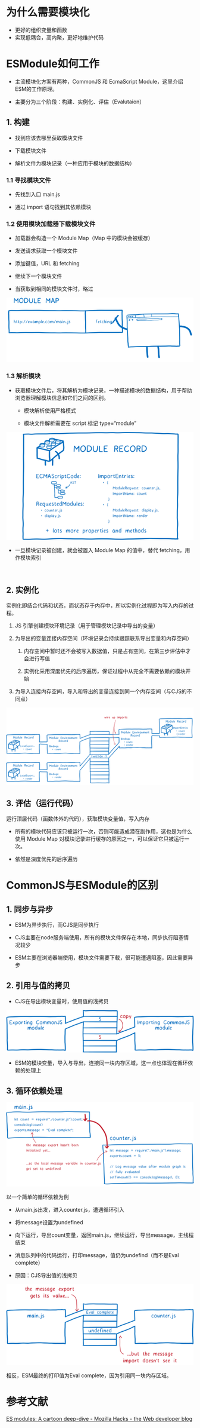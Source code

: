 # 为什么需要模块化

- 更好的组织变量和函数
- 实现低耦合，高内聚，更好地维护代码

# ESModule如何工作

- 主流模块化方案有两种，CommonJS 和 EcmaScript Module，这里介绍ESM的工作原理。

- 主要分为三个阶段：构建、实例化、评估（Evalutaion）

## 1. 构建

- 找到应该去哪里获取模块文件

- 下载模块文件

- 解析文件为模块记录（一种应用于模块的数据结构）

### 1.1 寻找模块文件

- 先找到入口 main.js

- 通过 import 语句找到其依赖模块

### 1.2 使用模块加载器下载模块文件

- 加载器会构造一个 Module Map（Map 中的模块会被缓存）

- 发送请求获取一个模块文件

- 添加键值，URL 和 fetching

- 继续下一个模块文件

- 当获取到相同的模块文件时，略过

![](关于ESM的底层原理/ModuleMap.png)

### 1.3 解析模块

- 获取模块文件后，将其解析为模块记录，一种描述模块的数据结构，用于帮助浏览器理解模块信息和它们之间的区别。
  
  - 模块解析使用严格模式
  
  - 模块文件解析需要在 script 标记 type=“module”

![](关于ESM的底层原理/ModuleRecord.png)

- 一旦模块记录被创建，就会被置入 Module Map 的值中，替代 fetching，用作模块索引

<img title="" src="MapRecord.png" alt="" data-align="inline">

## 2. 实例化

实例化即结合代码和状态，而状态存于内存中，所以实例化过程即为写入内存的过程。

1. JS 引擎创建模块环境记录（用于管理模块记录中导出的变量）

2. 为导出的变量连接内存空间（环境记录会持续跟踪联系导出变量和内存空间）
   
   1. 内存空间中暂时还不会被写入数据值，只是占有空间，在第三步评估中才会进行写值
   
   2. 实例化采用深度优先的后序遍历，保证过程中从完全不需要依赖的模块开始

3. 为导入连接内存空间，导入和导出的变量连接到同一个内存空间（与CJS的不同点）

![](关于ESM的底层原理/Memroy.png)

## 3. 评估（运行代码）

运行顶层代码（函数体外的代码），获取模块变量值，写入内存

- 所有的模块代码应该只被运行一次，否则可能造成潜在副作用，这也是为什么使用 Module Map 对模块记录进行缓存的原因之一，可以保证它只被运行一次。

- 依然是深度优先的后序遍历

# CommonJS与ESModule的区别

## 1. 同步与异步

- ESM为异步执行，而CJS是同步执行

- CJS主要在node服务端使用，所有的模块文件保存在本地，同步执行阻塞情况较少

- ESM主要在浏览器端使用，模块文件需要下载，很可能遭遇阻塞，因此需要异步

## 2. 引用与值的拷贝

- CJS在导出模块变量时，使用值的浅拷贝

![](关于ESM的底层原理/Copy.png)

- ESM的模块变量，导入与导出，连接同一块内存区域，这一点也体现在循环依赖的处理上

## 3. 循环依赖处理

![](关于ESM的底层原理/Cycle.png)

以一个简单的循环依赖为例

- 从main.js出发，进入counter.js，遭遇循环引入

- 将message设置为undefined

- 向下运行，导出count变量，返回main.js，继续运行，导出message，主线程结束

- 消息队列中的代码运行，打印message，值仍为undefind（而不是Eval complete）

- 原因：CJS导出值的浅拷贝

![](关于ESM的底层原理/Undefined.png)

相反，ESM最终的打印值为Eval complete，因为引用同一块内存区域。

# 参考文献

[ES modules: A cartoon deep-dive - Mozilla Hacks - the Web developer blog](https://hacks.mozilla.org/2018/03/es-modules-a-cartoon-deep-dive/)
